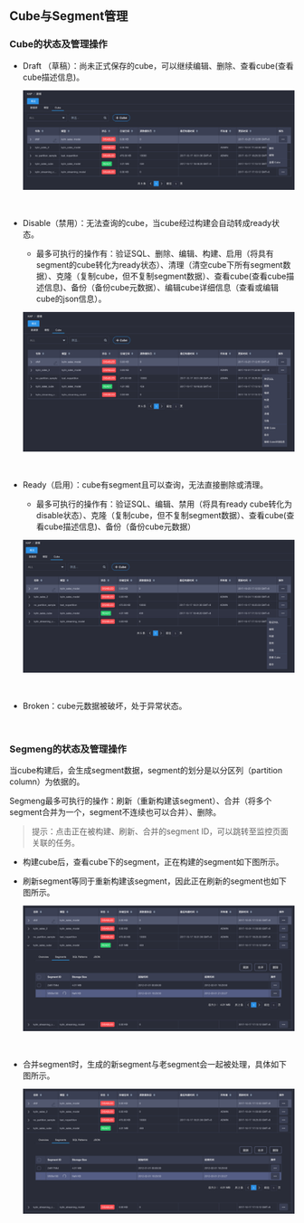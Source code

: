 ## Cube与Segment管理

### Cube的状态及管理操作

- Draft （草稿）：尚未正式保存的cube，可以继续编辑、删除、查看cube(查看cube描述信息)。

  ![cube draft](images/cube_segment_manage/draft_action.png)

  ​

- Disable（禁用）：无法查询的cube，当cube经过构建会自动转成ready状态。

  - 最多可执行的操作有：验证SQL、删除、编辑、构建、启用（将具有segment的cube转化为ready状态）、清理（清空cube下所有segment数据）、克隆（复制cube，但不复制segment数据）、查看cube(查看cube描述信息)、备份（备份cube元数据）、编辑cube详细信息（查看或编辑cube的json信息）。

  ![disable cube ](images/cube_segment_manage/disable_action.png)

  ​

- Ready（启用）：cube有segment且可以查询，无法直接删除或清理。
  - 最多可执行的操作有：验证SQL、编辑、禁用（将具有ready cube转化为disable状态）、克隆（复制cube，但不复制segment数据）、查看cube(查看cube描述信息)、备份（备份cube元数据）

  ![ready cube](images/cube_segment_manage/ready_action.png)

  ​

- Broken：cube元数据被破坏，处于异常状态。

  ​

### Segmeng的状态及管理操作

当cube构建后，会生成segment数据，segment的划分是以分区列（partition column）为依据的。

Segmeng最多可执行的操作：刷新（重新构建该segment）、合并（将多个segment合并为一个，segment不连续也可以合并）、删除。

> 提示：点击正在被构建、刷新、合并的segment ID，可以跳转至监控页面关联的任务。

- 构建cube后，查看cube下的segment，正在构建的segment如下图所示。

- 刷新segment等同于重新构建该segment，因此正在刷新的segment也如下图所示。

  ![build cube](images/cube_segment_manage/build_segment.png)

  ​

- 合并segment时，生成的新segment与老segment会一起被处理，具体如下图所示。

  ![build cube](images/cube_segment_manage/build_segment.png)

